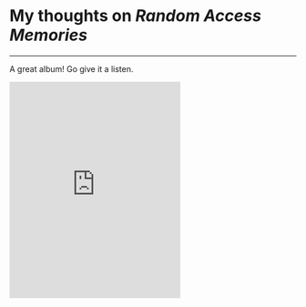 # My thoughts on _Random Access Memories_
---

A great album! Go give it a listen.

<iframe src="https://open.spotify.com/embed/album/4m2880jivSbbyEGAKfITCa" width="300" height="380" frameborder="0" allowtransparency="true" allow="encrypted-media"></iframe>

